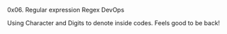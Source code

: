 0x06. Regular expression
Regex
DevOps

Using Character and Digits to denote inside codes. Feels good to be back!

